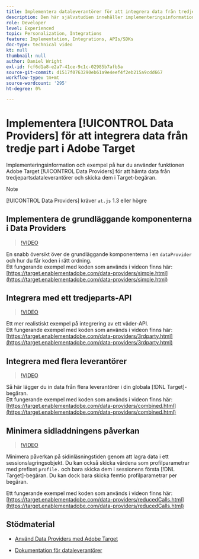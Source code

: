```yaml
---
title: Implementera dataleverantörer för att integrera data från tredje part
description: Den här självstudien innehåller implementeringsinformation och exempel på hur du kan använda funktionen Adobe Target Data Providers för att hämta data från tredjepartsleverantörer och skicka dem i Target-begäran.
role: Developer
level: Experienced
topic: Personalization, Integrations
feature: Implementation, Integrations, APIs/SDKs
doc-type: technical video
kt: null
thumbnail: null
author: Daniel Wright
exl-id: fcf6d1a8-e2a7-41ce-9c1c-02985b7afb5a
source-git-commit: d1517f0763290eb61a9e4eef4f2eb215a9cdd667
workflow-type: tm+mt
source-wordcount: '295'
ht-degree: 0%

---
```


# Implementera [!UICONTROL Data Providers] för att integrera data från tredje part i Adobe Target

Implementeringsinformation och exempel på hur du använder funktionen Adobe Target [!UICONTROL Data Providers] för att hämta data från tredjepartsdataleverantörer och skicka dem i Target-begäran.

>[!NOTE]
>
>[!UICONTROL Data Providers] kräver  `at.js` 1.3 eller högre

## Implementera de grundläggande komponenterna i Data Providers

>[!VIDEO](https://video.tv.adobe.com/v/22348/?quality=12)

En snabb översikt över de grundläggande komponenterna i en `dataProvider` och hur du får koden i rätt ordning.\
Ett fungerande exempel med koden som används i videon finns här:
[https://target.enablementadobe.com/data-providers/simple.html](https://target.enablementadobe.com/data-providers/simple.html)

## Integrera med ett tredjeparts-API

>[!VIDEO](https://video.tv.adobe.com/v/22345/)

Ett mer realistiskt exempel på integrering av ett väder-API.\
Ett fungerande exempel med koden som används i videon finns här:
[https://target.enablementadobe.com/data-providers/3rdparty.html](https://target.enablementadobe.com/data-providers/3rdparty.html)

## Integrera med flera leverantörer

>[!VIDEO](https://video.tv.adobe.com/v/22346/)

Så här lägger du in data från flera leverantörer i din globala [!DNL Target]-begäran.\
Ett fungerande exempel med koden som används i videon finns här:
[https://target.enablementadobe.com/data-providers/combined.html](https://target.enablementadobe.com/data-providers/combined.html)

## Minimera sidladdningens påverkan

>[!VIDEO](https://video.tv.adobe.com/v/22347/)

Minimera påverkan på sidinläsningstiden genom att lagra data i ett sessionslagringsobjekt. Du kan också skicka värdena som profilparametrar med prefixet `profile.` och bara skicka dem i sessionens första [!DNL Target]-begäran. Du kan dock bara skicka femtio profilparametrar per begäran.

Ett fungerande exempel med koden som används i videon finns här: [https://target.enablementadobe.com/data-providers/reducedCalls.html](https://target.enablementadobe.com/data-providers/reducedCalls.html)

## Stödmaterial

* [Använd Data Providers med Adobe Target](use-data-providers-to-integrate-third-party-data.md)

* [Dokumentation för dataleverantörer](https://experienceleague.adobe.com/docs/target/using/implement-target/client-side/at-js-implementation/functions-overview/targetgobalsettings.html?lang=en#data-providers)
